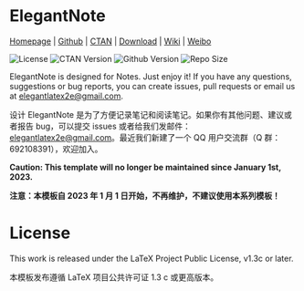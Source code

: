 <!-- Author: Dongsheng Deng -->
<!-- Email: ddswhu@outlook.com -->

# ElegantNote

[Homepage](https://elegantlatex.org/) | [Github](https://github.com/ElegantLaTeX/ElegantNote) | [CTAN](https://ctan.org/pkg/elegantnote) | [Download](https://github.com/ElegantLaTeX/ElegantNote/releases) | [Wiki](https://github.com/ElegantLaTeX/ElegantNote/wiki) | [Weibo](https://weibo.com/elegantlatex)

![License](https://img.shields.io/ctan/l/elegantnote.svg)
![CTAN Version](https://img.shields.io/ctan/v/elegantnote.svg)
![Github Version](https://img.shields.io/github/release/ElegantLaTeX/ElegantNote.svg)
![Repo Size](https://img.shields.io/github/repo-size/ElegantLaTeX/ElegantNote.svg)

ElegantNote is designed for Notes. Just enjoy it! If you have any questions, suggestions or bug reports, you can create issues, pull requests or email us at elegantlatex2e@gmail.com.

设计 ElegantNote 是为了方便记录笔记和阅读笔记。如果你有其他问题、建议或者报告 bug，可以提交 issues 或者给我们发邮件：elegantlatex2e@gmail.com。最近我们新建了一个 QQ 用户交流群（Q 群：692108391），欢迎加入。


**Caution: This template will no longer be maintained since January 1st, 2023.**

**注意：本模板自 2023 年 1 月 1 日开始，不再维护，不建议使用本系列模板！**

# License

This work is released under the LaTeX Project Public License, v1.3c or later. 

本模板发布遵循 LaTeX 项目公共许可证 1.3 c 或更高版本。
